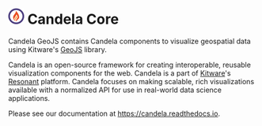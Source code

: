 # ![](docs/static/favicon.png) Candela Core

Candela GeoJS contains Candela components to visualize geospatial data using
Kitware's [GeoJS](http://opengeoscience.github.io/geojs/) library.

Candela is an open-source framework for creating interoperable, reusable
visualization components for the web. Candela is a part of
[Kitware](http://www.kitware.com)'s [Resonant](http://resonant.kitware.com)
platform. Candela focuses on making scalable, rich visualizations available with
a normalized API for use in real-world data science applications.

Please see our documentation at https://candela.readthedocs.io.
